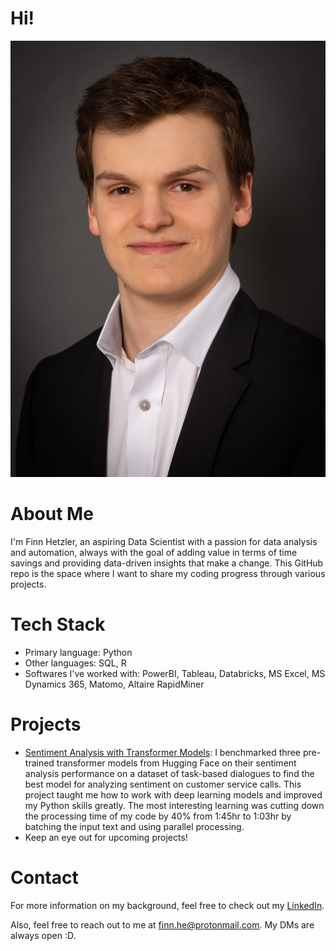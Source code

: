 # Hi!

![That's me!](/assets/img/professional_picture.jpg)

# About Me
I'm Finn Hetzler, an aspiring Data Scientist with a passion for data analysis and automation, always with the goal of adding value in terms of time savings and providing data-driven insights that make a change. This GitHub repo is the space where I want to share my coding progress through various projects.

# Tech Stack
- Primary language: Python
- Other languages: SQL, R
- Softwares I've worked with: PowerBI, Tableau, Databricks, MS Excel, MS Dynamics 365, Matomo, Altaire RapidMiner

# Projects
- [Sentiment Analysis with Transformer Models](https://github.com/FinnHet13/CodingProjects/tree/main/sentiment_analysis_bachelor_thesis): I benchmarked three pre-trained transformer models from Hugging Face on their sentiment analysis performance on a dataset of task-based dialogues to find the best model for analyzing sentiment on customer service calls. This project taught me how to work with deep learning models and improved my Python skills greatly. The most interesting learning was cutting down the processing time of my code by 40% from 1:45hr to 1:03hr by batching the input text and using parallel processing.
- Keep an eye out for upcoming projects!

# Contact
For more information on my background, feel free to check out my [LinkedIn](https://www.linkedin.com/in/finn-hetzler/).

Also, feel free to reach out to me at [finn.he@protonmail.com](mailto:finn.he@protonmail.com). My DMs are always open :D.
